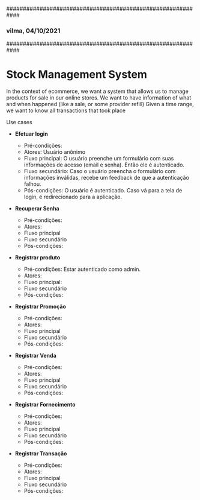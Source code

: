############################################################
###                                  vilma, 04/10/2021   ###
############################################################

# Stock Management System

In the context of ecommerce, we want a system that allows us to manage products for sale in our online stores. 
We want to have information of what and when happened (like a sale, or some provider refill)
Given a time range, we want to know all transactions that took place

Use cases
- **Efetuar login**
	- Pré-condições:
	- Atores: Usuário anônimo
	- Fluxo principal: O usuário preenche um formulário com suas informações de acesso (email e senha).
Então ele é autenticado.
	- Fluxo secundário: Caso o usuário preencha o formulário com informações inválidas, recebe um feedback
de que a autenticação falhou.
	- Pós-condições: O usuário é autenticado. Caso vá para a tela de login, é redirecionado para a aplicação.
- **Recuperar Senha**
	- Pré-condições:
	- Atores:
	- Fluxo principal
	- Fluxo secundário
	- Pós-condições:

- **Registrar produto**
	- Pré-condições: Estar autenticado como admin.
	- Atores:
	- Fluxo principal: 
	- Fluxo secundário
	- Pós-condições:

- **Registrar Promoção**
	- Pré-condições:
	- Atores:
	- Fluxo principal
	- Fluxo secundário
	- Pós-condições:

- **Registrar Venda**
	- Pré-condições:
	- Atores:
	- Fluxo principal
	- Fluxo secundário
	- Pós-condições:

- **Registrar Fornecimento**
	- Pré-condições:
	- Atores:
	- Fluxo principal
	- Fluxo secundário
	- Pós-condições:

- **Registrar Transação**
	- Pré-condições:
	- Atores:
	- Fluxo principal
	- Fluxo secundário
	- Pós-condições:

